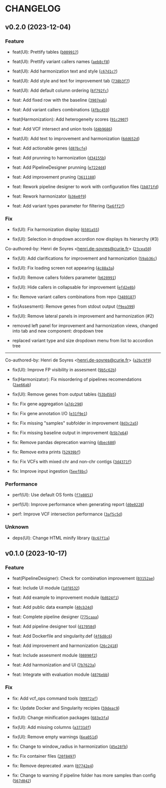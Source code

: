# CHANGELOG



## v0.2.0 (2023-12-04)

### Feature

* feat(UI): Prettify tables ([`b009917`](https://github.com/EUCANCan/oncoliner/commit/b009917c5683b94a1531ee9090afce9a60c8e9c6))

* feat(UI): Prettify variant callers names ([`aeb8cf8`](https://github.com/EUCANCan/oncoliner/commit/aeb8cf8e7c840620c36d235fdff1e848af744e45))

* feat(UI): Add harmonization text and style ([`c67d1c7`](https://github.com/EUCANCan/oncoliner/commit/c67d1c76647795baf1696d8b8731678b6e8eb326))

* feat(UI): Add style and text for improvement tab ([`738b3f7`](https://github.com/EUCANCan/oncoliner/commit/738b3f7a1499083cff1549b8ebf8cc9321a07e51))

* feat(UI): Add default column ordering ([`6f792fc`](https://github.com/EUCANCan/oncoliner/commit/6f792fcf399af30013dc0b45e33dde87e88083cf))

* feat: Add fixed row with the baseline ([`3907eab`](https://github.com/EUCANCan/oncoliner/commit/3907eabed350d85ce2f30e8d30267f93b61af02e))

* feat: Add variant callers combinations ([`4fbc459`](https://github.com/EUCANCan/oncoliner/commit/4fbc4595b2de0390fc9600db6d162a29c74469e2))

* feat(Harmonization): Add heterogeneity scores ([`91c2907`](https://github.com/EUCANCan/oncoliner/commit/91c29074f3af436133b25ed45fed4c0e962facde))

* feat: Add VCF intersect and union tools ([`d4b9686`](https://github.com/EUCANCan/oncoliner/commit/d4b9686e5873443765acab9fff2448f10d28d95e))

* feat(UI): Add text to improvement and harmonization ([`6dd652d`](https://github.com/EUCANCan/oncoliner/commit/6dd652dae15194327f474cc30eab724f16d6c6e7))

* feat: Add actionable genes ([`d87bcfe`](https://github.com/EUCANCan/oncoliner/commit/d87bcfed8664c6687193e19949d8588e9d1987ff))

* feat: Add prunning to harmonization ([`d34155b`](https://github.com/EUCANCan/oncoliner/commit/d34155ba55bb1951a0399c5fc38346035dd6333b))

* feat: Add PipelineDesigner prunning ([`e7224d4`](https://github.com/EUCANCan/oncoliner/commit/e7224d4cc659f1c9d5a68959c8a88a439a487ff8))

* feat: Add improvement pruning ([`3611188`](https://github.com/EUCANCan/oncoliner/commit/3611188a951324031603ce4ad9b0e971f75af598))

* feat: Rework pipeline designer to work with configuration files ([`1b871fd`](https://github.com/EUCANCan/oncoliner/commit/1b871fda092e51aba6b4ba25f7ea795f77aae485))

* feat: Rework harmonizator ([`b36e0f9`](https://github.com/EUCANCan/oncoliner/commit/b36e0f914454c9dd9d833f6dc26847b86baee253))

* feat: Add variant types parameter for filtering ([`5e6ff2f`](https://github.com/EUCANCan/oncoliner/commit/5e6ff2f28791f8e4452eead8f0c49a5cf6397a29))

### Fix

* fix(UI): Fix harmonization display ([`6501a55`](https://github.com/EUCANCan/oncoliner/commit/6501a5573e9f5f7abe5b4a80c966f93f16d86023))

* fix(UI): Selection in dropdown accordion now displays its hierarchy (#3)

Co-authored-by: Henri de Soyres &lt;henri.de-soyres@curie.fr&gt; ([`23cea50`](https://github.com/EUCANCan/oncoliner/commit/23cea5053d4ba4678e383baee27988b90edeca6e))

* fix(UI): Add clarifications for improvement and harmonization ([`59ab36c`](https://github.com/EUCANCan/oncoliner/commit/59ab36c75b51da2a8b350dbfffe458c0ef42c698))

* fix(UI): Fix loading screen not appearing ([`4c88a3a`](https://github.com/EUCANCan/oncoliner/commit/4c88a3ad5250a2fdda6e9e35abbd0d3191575cf6))

* fix(UI): Remove callers folders parameter ([`b628991`](https://github.com/EUCANCan/oncoliner/commit/b628991147ab3e379fa29ac5914a0df0822bbaf9))

* fix(UI): Hide callers in collapsable for improvement ([`efd2e8b`](https://github.com/EUCANCan/oncoliner/commit/efd2e8be0834ae2267e0b0dad80340cd22871114))

* fix: Remove variant callers combinations from repo ([`3489187`](https://github.com/EUCANCan/oncoliner/commit/34891873b4ec75df171745e63c8f5812f699918f))

* fix(Assesment): Remove genes from stdout output ([`f9ea399`](https://github.com/EUCANCan/oncoliner/commit/f9ea399aaaf57e41ce7e0abfe95adc28847317bd))

* fix(UI): Remove lateral panels in improvement and harmonization (#2)

* removed left panel for improvement and harmonization views, changed into tab and new component: dropdown tree

* replaced variant type and size dropdown menu from list to accordion tree

---------

Co-authored-by: Henri de Soyres &lt;henri.de-soyres@curie.fr&gt; ([`a2bc9f9`](https://github.com/EUCANCan/oncoliner/commit/a2bc9f9afe454ce1074f62f6cdf935d7c158bc74))

* fix(UI): Improve FP visibility in assesment ([`9b5c62b`](https://github.com/EUCANCan/oncoliner/commit/9b5c62ba9a1695330617b5a9e827551a74caf244))

* fix(Harmonizator): Fix misordering of pipelines recomendations ([`2ae66ab`](https://github.com/EUCANCan/oncoliner/commit/2ae66abb9923c07044f10006ffcf280c04709d35))

* fix(UI): Remove genes from output tables ([`53bd5b5`](https://github.com/EUCANCan/oncoliner/commit/53bd5b5e8629b846d7acc3f85050c8c4382ce648))

* fix: Fix gene aggregation ([`a7dc290`](https://github.com/EUCANCan/oncoliner/commit/a7dc290cdb1d4fad0e125f75620892f138d67a2d))

* fix: Fix gene annotation I/O ([`e31f9e1`](https://github.com/EUCANCan/oncoliner/commit/e31f9e15f74f686b6aeeca100487bc1e50459c52))

* fix: Fix missing &#34;samples&#34; subfolder in improvement ([`8d3c2a5`](https://github.com/EUCANCan/oncoliner/commit/8d3c2a546763003ab20de3ff0d90b6b78e09d55b))

* fix: Fix missing baseline output in improvement ([`b5b7e64`](https://github.com/EUCANCan/oncoliner/commit/b5b7e649ef3434755330d5bbc54f7ba7b854f036))

* fix: Remove pandas deprecation warning ([`dbec680`](https://github.com/EUCANCan/oncoliner/commit/dbec6808cc27a30341e142439300c3c9bae8a22c))

* fix: Remove extra prints ([`52939bf`](https://github.com/EUCANCan/oncoliner/commit/52939bfb73664859a94ee27783b2ce99bbdbe5a4))

* fix: Fix VCFs with mixed chr and non-chr contigs ([`3d4371f`](https://github.com/EUCANCan/oncoliner/commit/3d4371f440134eac96cc917a3885267b622cc352))

* fix: Improve input ingestion ([`5eef8bc`](https://github.com/EUCANCan/oncoliner/commit/5eef8bcf7ca777a149fb90e0fa36957b82ca7ef5))

### Performance

* perf(UI): Use default OS fonts ([`f7e0851`](https://github.com/EUCANCan/oncoliner/commit/f7e0851b132e204ec076fc93110fbd81fdfac3ff))

* perf(UI): Improve performance when generating report ([`d0e0228`](https://github.com/EUCANCan/oncoliner/commit/d0e0228e5fc6b779f4966cf2ee2e78aca5088692))

* perf: Improve VCF intersection performance ([`3af5c5d`](https://github.com/EUCANCan/oncoliner/commit/3af5c5d0932933b00030bcd18ec3d6892c384d68))

### Unknown

* deps(UI): Change HTML minify library ([`8c67f1a`](https://github.com/EUCANCan/oncoliner/commit/8c67f1a7045db1e89bc5f83813538861716f14b7))


## v0.1.0 (2023-10-17)

### Feature

* feat(PipelineDesigner): Check for combination improvement ([`03152ae`](https://github.com/EUCANCan/oncoliner/commit/03152ae2522a7930b9407c512c6f2b37708c29cd))

* feat: Include UI module ([`1df8532`](https://github.com/EUCANCan/oncoliner/commit/1df8532fec303b97575d7c2186a2032fbb57377e))

* feat: Add example to improvement module ([`6d024f1`](https://github.com/EUCANCan/oncoliner/commit/6d024f1fe97d0028f06a02fb560d764baffc270f))

* feat: Add public data example ([`40cb24d`](https://github.com/EUCANCan/oncoliner/commit/40cb24db518059a0c5b52e7031f99accd9feef38))

* feat: Complete pipeline designer ([`775caaa`](https://github.com/EUCANCan/oncoliner/commit/775caaae46150e23e0b24906b835688fbae1eafd))

* feat: Add pipeline designer tool ([`d17058d`](https://github.com/EUCANCan/oncoliner/commit/d17058d3319f21bc4a7d5eab9b39f87ee4d09ccc))

* feat: Add Dockerfile and singularity.def ([`4f6d8c6`](https://github.com/EUCANCan/oncoliner/commit/4f6d8c66e96fbd2455b898fcbd5255395f0bf55d))

* feat: Add improvement and harmonization ([`26c2418`](https://github.com/EUCANCan/oncoliner/commit/26c2418d338ce7df98a126ca3ff8e205390afe29))

* feat: Include assesment module ([`08090f2`](https://github.com/EUCANCan/oncoliner/commit/08090f2967f8ddd79b890225c6893442d53d315a))

* feat: Add harmonization and UI ([`7b7623a`](https://github.com/EUCANCan/oncoliner/commit/7b7623a2ea033a484d2519fbd8e4537cd80b4dfb))

* feat: Integrate with evaluation module ([`4876ebb`](https://github.com/EUCANCan/oncoliner/commit/4876ebb018481ea00f735bfb320513d43c7dd0a5))

### Fix

* fix: Add vcf_ops command tools ([`99972af`](https://github.com/EUCANCan/oncoliner/commit/99972af37b1aad83d5cfede479425c01f184a2f9))

* fix: Update Docker and Singularity recipies ([`59deac9`](https://github.com/EUCANCan/oncoliner/commit/59deac9790c46fd213e5a36a15477dfb8278da4c))

* fix(UI): Change minification packages ([`683e3fa`](https://github.com/EUCANCan/oncoliner/commit/683e3fa97fa12d546d116109563f5fc1770fd6db))

* fix(UI): Add missing columns ([`a3731df`](https://github.com/EUCANCan/oncoliner/commit/a3731df9206015e98366dc11898c47e9da41913d))

* fix(UI): Remove empty warnings ([`6ea051d`](https://github.com/EUCANCan/oncoliner/commit/6ea051d7f720d4527c67a478c255f93b2a90b0e4))

* fix: Change to window_radius in harmonization ([`45e28fb`](https://github.com/EUCANCan/oncoliner/commit/45e28fb6276d0e367d2e26be07e5936aa0e03ba0))

* fix: Fix container files ([`20f8497`](https://github.com/EUCANCan/oncoliner/commit/20f84975edaef73c508a2d1a726dab8e22211034))

* fix: Remove deprecated .warn ([`07742e4`](https://github.com/EUCANCan/oncoliner/commit/07742e4c7af8385cf6dee39b9742d874c7c466bc))

* fix: Change to warning if pipeline folder has more samples than config ([`567d042`](https://github.com/EUCANCan/oncoliner/commit/567d042eb7006185b5ec59e177d06c09fffb5512))
